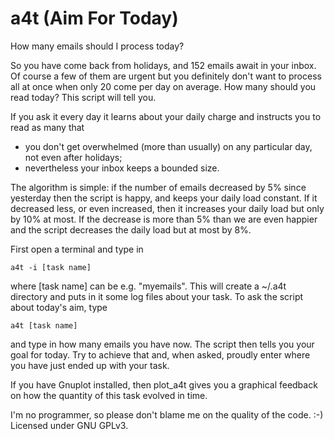 a4t (Aim For Today)
===

How many emails should I process today?

So you have come back from holidays, and 152 emails await in your inbox. Of
course a few of them are urgent but you definitely don't want to process all at
once when only 20 come per day on average. How many should you read today? This
script will tell you.

If you ask it every day it learns about your daily charge and instructs you to
read as many that

- you don't get overwhelmed (more than usually) on any particular day, not even
  after holidays;
- nevertheless your inbox keeps a bounded size.

The algorithm is simple: if the number of emails decreased by 5% since
yesterday then the script is happy, and keeps your daily load constant. If it
decreased less, or even increased, then it increases your daily load but only
by 10% at most. If the decrease is more than 5% than we are even happier and
the script decreases the daily load but at most by 8%.

First open a terminal and type in

```
a4t -i [task name]
```

where [task name] can be e.g. "myemails". This will create a ~/.a4t directory
and puts in it some log files about your task. To ask the script about today's
aim, type

```
a4t [task name]
```

and type in how many emails you have now. The script then tells you your goal
for today. Try to achieve that and, when asked, proudly enter where you have
just ended up with your task.

If you have Gnuplot installed, then plot_a4t gives you a graphical feedback on
how the quantity of this task evolved in time.

I'm no programmer, so please don't blame me on the quality of the code. :-)
Licensed under GNU GPLv3.
